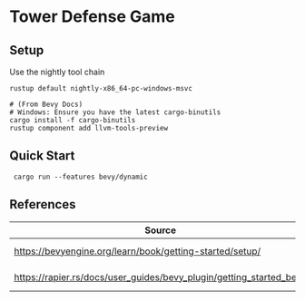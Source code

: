# Tower Defense Game

## Setup

Use the nightly tool chain
```
rustup default nightly-x86_64-pc-windows-msvc

# (From Bevy Docs)
# Windows: Ensure you have the latest cargo-binutils
cargo install -f cargo-binutils
rustup component add llvm-tools-preview

```


## Quick Start
```
 cargo run --features bevy/dynamic
```

## References
| Source | Notes |
| -- | -- |
| https://bevyengine.org/learn/book/getting-started/setup/ | Setup Guide |
| https://rapier.rs/docs/user_guides/bevy_plugin/getting_started_bevy | Rapier Docs |
